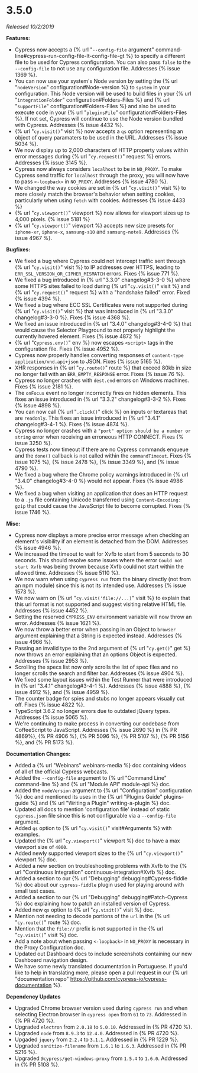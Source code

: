 # 3.5.0

*Released 10/2/2019*

**Features:**

- Cypress now accepts a {% url "`--config-file` argument" command-line#cypress-run-config-file-lt-config-file-gt %} to specify a different file to be used for Cypress configuration. You can also pass `false` to the `--config-file` to not use any configuration file. Addresses {% issue 1369 %}.
- You can now use your system's Node version by setting the {% url "`nodeVersion`" configuration#Node-version %} to `system` in your configuration. This Node version will be used to build files in your {% url "`integrationFolder`" configuration#Folders-Files %} and {% url "`supportFile`"  configuration#Folders-Files %} and also be used to execute code in your {% url "`pluginsFile`"  configuration#Folders-Files %}. If not set, Cypress will continue to use the Node version bundled with Cypress. Addresses {% issue 4432 %}.
- {% url "`cy.visit()`" visit %} now accepts a `qs` option representing an object of query paramaters to be used in the URL. Addresses {% issue 5034 %}.
- We now display up to 2,000 characters of HTTP property values within error messages during {% url "`cy.request()`" request %} errors. Addresses {% issue 3145 %}.
- Cypress now always considers `localhost` to be in `NO_PROXY`. To make Cypress send traffic for `localhost` through the proxy, you will now have to pass `<-loopback>` in `NO_PROXY`. Addresses {% issue 4780 %}.
- We changed the way cookies are set in {% url "`cy.visit()`" visit %} to more closely match the browser's  behavior when setting cookies, particularly when using `fetch` with cookies. Addresses {% issue 4433 %}
- {% url "`cy.viewport()`" viewport %} now allows for viewport sizes up to 4,000 pixels. {% issue 5181 %}
- {% url "`cy.viewport()`" viewport %} accepts new size presets for `iphone-xr`, `iphone-x`, `samsung-s10` and `samsung-note9`. Addresses {% issue 4967 %}.

**Bugfixes:**

- We fixed a bug where Cypress could not intercept traffic sent through {% url "`cy.visit()`" visit %} to IP addresses over HTTPS, leading to `ERR_SSL_VERSION_OR_CIPHER_MISMATCH` errors. Fixes {% issue 771 %}.
- We fixed a bug introduced in {% url "3.3.0" changelog#3-3-0 %} where some HTTPS sites failed to load during {% url "`cy.visit()`" visit %} and {% url "`cy.request()`" request %} with a "handshake failed" error. Fixed {% issue 4394 %}.
- We fixed a bug where ECC SSL Certificates were not supported during {% url "`cy.visit()`" visit %} that was introduced in {% url "3.3.0" changelog#3-3-0 %}. Fixes {% issue 4368 %}.
- We fixed an issue introduced in {% url "3.4.0" changelog#3-4-0 %} that would cause the Selector Playground to not properly highlight the currently hovered element. Fixes {% issue 4872 %}
- {% url "`Cypress.env()`" env %} now escapes `<script>` tags in the configuration file. Fixes {% issue 4952 %}.
- Cypress now properly handles converting responses of `content-type` `application/vnd.api+json` to JSON. Fixes {% issue 5165 %}.
- XHR responses in {% url "`cy.route()`" route %} that exceed 80kb in size no longer fail with an `ERR_EMPTY_RESPONSE` error. Fixes {% issue 76 %}.
- Cypress no longer crashes with `dest.end` errors on Windows machines. Fixes {% issue 2181 %}.
- The `onFocus` event no longer incorrectly fires on hidden elements. This fixes an issue introduced in {% url "3.3.2" changelog#3-3-2 %}. Fixes {% issue 4898 %}.
- You can now call {% url "`.click()`" click %} on inputs or textareas that are `readonly`. This fixes an issue introduced in {% url "3.4.1" changelog#3-4-1 %}. Fixes {% issue 4874 %}.
- Cypress no longer crashes with a `"port" option should be a number or string` error when receiving an erroneous HTTP CONNECT. Fixes {% issue 3250 %}.
- Cypress tests now timeout if there are no Cypress commands enqueue and the `done()` callback is not called within the `commandTimeout`. Fixes {% issue 1075 %}, {% issue 2478 %}, {% issue 3349 %}, and {% issue 4790 %}.
- We fixed a bug where the Chrome policy warnings introduced in {% url "3.4.0" changelog#3-4-0 %} would not appear. Fixes {% issue 4986 %}.
- We fixed a bug when visiting an application that does an HTTP request to a `.js` file containing Unicode transferred using `Content-Encoding: gzip` that could cause the JavaScript file to become corrupted. Fixes {% issue 1746 %}.

**Misc:**

- Cypress now displays a more precise error message when checking an element's visibility if an element is detached from the DOM. Addresses {% issue 4946 %}.
- We increased the timeout to wait for Xvfb to start from 5 seconds to 30 seconds. This should resolve some issues where the error `Could not start Xvfb` was being thrown because Xvfb could not start within the allowed time. Addresses {% issue 5110 %}.
- We now warn when using `cypress run` from the binary directly (not from an npm module) since this is not its intended use. Addresses {% issue 1573 %}.
- We now warn on {% url "`cy.visit('file://...)`" visit %} to explain that this url format is not supported and suggest visiting relative HTML file. Addresses {% issue 4452 %}.
- Setting the reserved `CYPRESS_ENV` environment variable will now throw an error. Addresses {% issue 1621 %}.
- We now throw a better error when passing in an Object to `browser` argument explaining that a String is expected instead. Addresses {% issue 4966 %}.
- Passing an invalid type to the 2nd argument of {% url "`cy.get()`" get %} now throws an error explaining that an options Object is expected. Addresses {% issue 2953 %}.
- Scrolling the specs list now only scrolls the list of spec files and no longer scrolls the search and filter bar. Addresses {% issue 4904 %}.
- We fixed some layout issues within the Test Runner that were introduced in {% url "3.4.1" changelog#3-4-1 %}. Addresses {% issue 4888 %}, {% issue 4912 %}, and {% issue 4959 %}.
- The counter badge for spies and stubs no longer appears visually cut off. Fixes {% issue 4822 %}.
- TypeScript 3.6.2 no longer errors due to outdated jQuery types. Addresses {% issue 5065 %}.
- We're continuing to make process in converting our codebase from CoffeeScript to JavaScript. Addresses {% issue 2690 %} in {% PR 4869%}, {% PR 4906 %}, {% PR 5096 %},  {% PR 5107 %}, {% PR 5156 %}, and {% PR 5173 %}.

**Documentation Changes:**

- Added a {% url "Webinars" webinars-media %} doc containing videos of all of the official Cypress webcasts.
- Added the `--config-file` argument to {% url "Command Line" command-line %} and {% url "Module API" module-api %} doc.
- Added the `nodeVersion` argument to {% url "Configuration" configuration %} doc and mentioned its uses in the {% url "Plugins Guide" plugins-guide %} and {% url "Writing a Plugin" writing-a-plugin %} doc.
- Updated all docs to mention 'configuration file' instead of static `cypress.json` file since this is not configurable via a `--config-file` argument.
- Added `qs` option to {% url "`cy.visit()`" visit#Arguments %} with examples.
- Updated the {% url "`cy.viewport()`" viewport %} doc to have a max viewport size of `4000`.
- Added newly supported viewport sizes to the {% url "`cy.viewport()`" viewport %} doc.
- Added a new section on troubleshooting problems with Xvfb to the {% url "Continuous Integration" continuous-integration#Xvfb %} doc.
- Added a section to our {% url "Debugging" debugging#Cypress-fiddle %} doc about our `cypress-fiddle` plugin used for playing around with small test cases.
- Added a section to our {% url "Debugging" debugging#Patch-Cypress %} doc explaining how to patch an installed version of Cypress.
- Added new `qs` option to {% url "`cy.visit()`" visit %} doc.
- Mention not needing to decode portions of the `url` in the {% url "`cy.route()`" route %} doc.
- Mention that the `file://` prefix is not supported in the {% url "`cy.visit()`" visit %} doc.
- Add a note about when passing `<-loopback>` in `NO_PROXY` is necessary in the Proxy Configuration doc.
- Updated out Dashboard docs to include screenshots containing our new Dashboard navigation design.
- We have some newly translated documentation in Portuguese. If you'd like to help in translating more, please open a pull request in our {% url "documentation repo" https://github.com/cypress-io/cypress-documentation %}.

**Dependency Updates**

- Upgraded Chrome browser version used during `cypress run` and when selecting Electron browser in `cypress open` from `61` to `73`. Addressed in {% PR 4720 %}.
- Upgraded `electron` from `2.0.18` to `5.0.10`. Addressed in {% PR 4720 %}.
- Upgraded `node` from `8.9.3` to `12.4.0`. Addressed in {% PR 4720 %}.
- Upgaded `jquery` from `2.2.4` to `3.1.1`. Addressed in {% PR 1229 %}.
- Upgraded `sanitize-filename` from `1.6.1` to `1.6.3`. Addressed in {% PR 5216 %}.
- Upgraded `@cypress/get-windows-proxy` from `1.5.4` to `1.6.0`. Addressed in {% PR 5108 %}.

